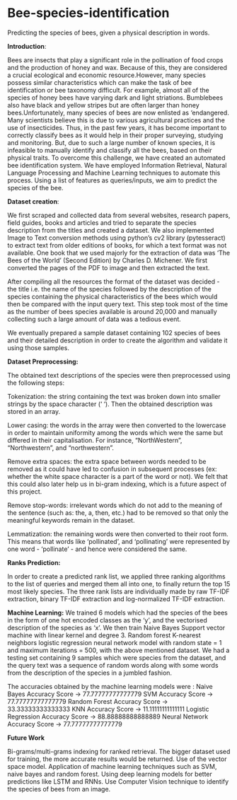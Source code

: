# Bee-species-identification
Predicting the species of bees, given a physical description in words. 


**Introduction**:

Bees are insects that play a significant role in the pollination of food crops and the production of honey and wax. Because of this, they are considered a crucial ecological and economic resource.However, many species possess similar characteristics which can make the task of bee identification or bee taxonomy difficult. For example, almost all of the species of honey bees have varying dark and light striations. Bumblebees also have black and yellow stripes but are often larger than honey bees.Unfortunately, many species of bees are now enlisted as ‘endangered. Many scientists believe this is due to various agricultural practices and the use of insecticides. Thus, in the past few years, it has become important to correctly classify bees as it would help in their proper surveying, studying and monitoring. But, due to such a large number of known species, it is infeasible to manually identify and classify all the bees, based on their physical traits. 
To overcome this challenge, we have created an automated bee identification system. We have employed Information Retrieval, Natural Language Processing and Machine Learning techniques to automate this process. Using a list of features as queries/inputs, we aim to predict the species of the bee.

**Dataset creation**:

We first scraped and collected data from several websites, research papers, field guides, books and articles and tried to separate the species description from the titles and created a dataset.
We also implemented Image to Text conversion methods using python’s cv2 library (pytesseract) to extract text from older editions of books, for which a text format was not available. One book that we used majorly for the extraction of data was ‘The Bees of the World’ (Second Edition) by Charles D. Michener. We first converted the pages of the PDF to image and then extracted the text.

After compiling all the resources the format of the dataset was decided - the title i.e. the name of the species followed by the description of the species containing the physical characteristics of the bees which would then be compared with the input query text. This step took most of the time as the number of bees species available is around 20,000 and manually collecting such a large amount of data was a tedious event. 

We eventually prepared a sample dataset containing 102 species of bees and their detailed description in order to create the algorithm and validate it using those samples. 


**Dataset Preprocessing:**

The obtained text descriptions of the species were then preprocessed using the following steps:

Tokenization: the string containing the text was broken down into smaller strings by the space character (‘ ‘). Then the obtained description was stored in an array.  

Lower casing: the words in the array were then converted to the lowercase in order to maintain uniformity among the words which were the same but differed in their capitalisation. For instance, “NorthWestern”, “Northwestern”, and “northwestern”. 

Remove extra spaces: the extra space between words needed to be removed as it could have led to confusion in subsequent processes (ex: whether the white space character is a part of the word or not). We felt that this could also later help us in bi-gram indexing, which is a future aspect of this project.

Remove stop-words: irrelevant words which do not add to the meaning of the sentence (such as: the, a, then, etc.) had to be removed so that only the meaningful keywords remain in the dataset. 

Lemmatization: the remaining words were then converted to their root form. This means that words like ‘pollinated’, and  ‘pollinating’ were represented by one word - ‘pollinate’ - and hence were considered the same.


**Ranks Prediction:**

In order to create a predicted rank list, we applied three ranking algorithms to the list of queries and merged them all into one, to finally return the top 15 most likely species. The three rank lists are individually made by raw TF-IDF extraction, binary TF-IDF extraction and log-normalized TF-IDF extraction.


**Machine Learning:**
We trained 6 models which had the species of the bees in the form of one hot encoded classes  as the ‘y’, and the vectorised description of the species as ‘x’. We then train 
Naive Bayes
Support vector machine with linear kernel and degree 3.
Random forest
K-nearest neighbors
logistic regression 
neural network model with random state = 1 and maximum iterations = 500,
with the above mentioned dataset. We had a testing set containing 9 samples which were species from the dataset, and the query text was a sequence of random words along with some words from the description of the species in a jumbled fashion. 

The accuracies obtained by the machine learning models were : 
Naive Bayes Accuracy Score ->  77.77777777777779
SVM Accuracy Score ->  77.77777777777779
Random Forest Accuracy Score ->  33.33333333333333
KNN Accuracy Score ->  11.11111111111111
Logistic Regression Accuracy Score ->  88.88888888888889
Neural Network Accuracy Score ->  77.77777777777779


**Future Work**

Bi-grams/multi-grams indexing for ranked retrieval. 
The bigger dataset used for training, the more accurate results would be returned. 
Use of the vector space model. 
Application of machine learning techniques such as SVM, naive bayes and random forest.
Using deep learning models for better predictions like LSTM and RNNs. 
Use Computer Vision technique to identify the species of bees from an image.


